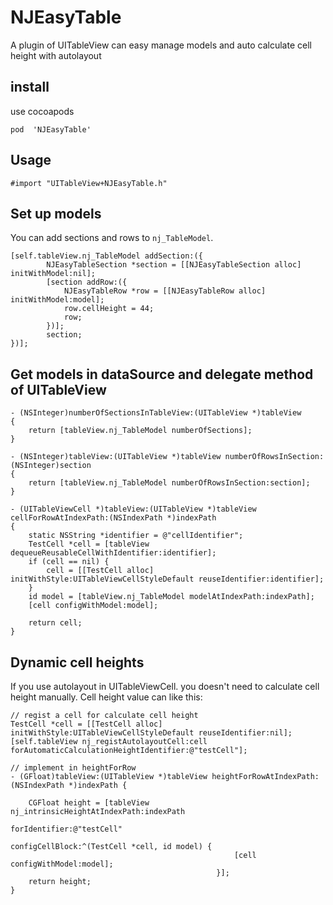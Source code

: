 # NJEasyTable
A plugin of UITableView can easy manage models and auto calculate cell height with autolayout

## install

use cocoapods

    pod  'NJEasyTable'

## Usage

```
#import "UITableView+NJEasyTable.h"
```

## Set up models

You can add sections and rows to `nj_TableModel`. 

```
[self.tableView.nj_TableModel addSection:({
        NJEasyTableSection *section = [[NJEasyTableSection alloc] initWithModel:nil];
        [section addRow:({
            NJEasyTableRow *row = [[NJEasyTableRow alloc] initWithModel:model];
            row.cellHeight = 44;
            row;
        })];
        section;
})];

```

## Get models in dataSource and delegate method of UITableView

```
- (NSInteger)numberOfSectionsInTableView:(UITableView *)tableView
{
    return [tableView.nj_TableModel numberOfSections];
}

- (NSInteger)tableView:(UITableView *)tableView numberOfRowsInSection:(NSInteger)section
{
    return [tableView.nj_TableModel numberOfRowsInSection:section];
}

- (UITableViewCell *)tableView:(UITableView *)tableView cellForRowAtIndexPath:(NSIndexPath *)indexPath
{
    static NSString *identifier = @"cellIdentifier";
    TestCell *cell = [tableView dequeueReusableCellWithIdentifier:identifier];
    if (cell == nil) {
        cell = [[TestCell alloc] initWithStyle:UITableViewCellStyleDefault reuseIdentifier:identifier];
    }
    id model = [tableView.nj_TableModel modelAtIndexPath:indexPath];
    [cell configWithModel:model];
    
    return cell;
}

```

## Dynamic cell heights

If you use autolayout in UITableViewCell. you doesn't need to calculate cell height manually.
Cell height value can like this:

```
// regist a cell for calculate cell height
TestCell *cell = [[TestCell alloc] initWithStyle:UITableViewCellStyleDefault reuseIdentifier:nil];
[self.tableView nj_registAutolayoutCell:cell forAutomaticCalculationHeightIdentifier:@"testCell"];

// implement in heightForRow
- (GFloat)tableView:(UITableView *)tableView heightForRowAtIndexPath:(NSIndexPath *)indexPath {
    
    CGFloat height = [tableView nj_intrinsicHeightAtIndexPath:indexPath
                                                forIdentifier:@"testCell"
                                              configCellBlock:^(TestCell *cell, id model) {
                                                  [cell configWithModel:model];
                                              }];
    return height;
}


```
